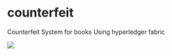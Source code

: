 # counterfeit
Counterfeit System for books Using hyperledger fabric


<img src="data:image/png;base64, 
{!! base64_encode(QrCode::format('png')->merge('https://www.w3adda.com/wp-content/uploads/2019/07/laravel.png', 0.3, true)
->size(200)->errorCorrection('H')
->generate('W3Adda Laravel Tutorial')) !!} "> 